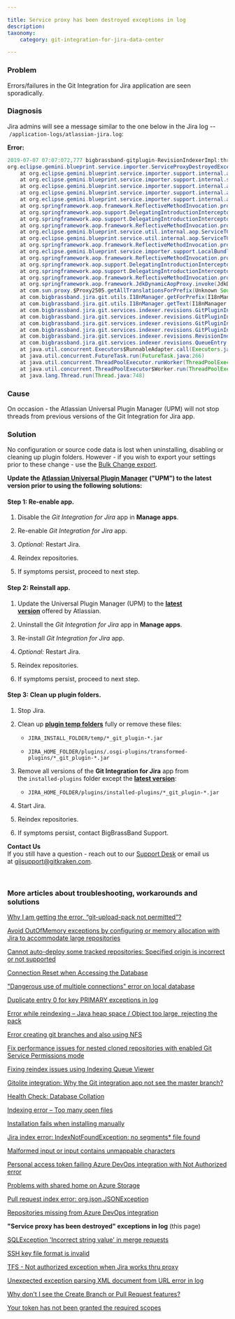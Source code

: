 ```yaml
---

title: Service proxy has been destroyed exceptions in log
description:
taxonomy:
    category: git-integration-for-jira-data-center

---
```


<!-- TROUBLESHOOTING -->

### Problem

Errors/failures in the Git Integration for Jira application are seen sporadically.

### Diagnosis

Jira admins will see a message similar to the one below in the Jira log -- `/application-logs/atlassian-jira.log`:

**Error:**

```java
2019-07-07 07:07:072,777 bigbrassband-gitplugin-RevisionIndexerImpl:thread - 0 ERROR      [c.b.j.g.s.indexer.revisions.RevisionIndexerImpl] Unable to index repository 'my-repository-example-name' (repoId: 777)
org.eclipse.gemini.blueprint.service.importer.ServiceProxyDestroyedException: service proxy has been destroyed
    at org.eclipse.gemini.blueprint.service.importer.support.internal.aop.ServiceDynamicInterceptor$ServiceLookUpCallback.doWithRetry(ServiceDynamicInterceptor.java:101)
    at org.eclipse.gemini.blueprint.service.importer.support.internal.support.RetryTemplate.execute(RetryTemplate.java:81)
    at org.eclipse.gemini.blueprint.service.importer.support.internal.aop.ServiceDynamicInterceptor.lookupService(ServiceDynamicInterceptor.java:427)
    at org.eclipse.gemini.blueprint.service.importer.support.internal.aop.ServiceDynamicInterceptor.getTarget(ServiceDynamicInterceptor.java:400)
    at org.eclipse.gemini.blueprint.service.importer.support.internal.aop.ServiceInvoker.invoke(ServiceInvoker.java:60)
    at org.springframework.aop.framework.ReflectiveMethodInvocation.proceed(ReflectiveMethodInvocation.java:185)
    at org.springframework.aop.support.DelegatingIntroductionInterceptor.doProceed(DelegatingIntroductionInterceptor.java:136)
    at org.springframework.aop.support.DelegatingIntroductionInterceptor.invoke(DelegatingIntroductionInterceptor.java:124)
    at org.springframework.aop.framework.ReflectiveMethodInvocation.proceed(ReflectiveMethodInvocation.java:185)
    at org.eclipse.gemini.blueprint.service.util.internal.aop.ServiceTCCLInterceptor.invokeUnprivileged(ServiceTCCLInterceptor.java:70)
    at org.eclipse.gemini.blueprint.service.util.internal.aop.ServiceTCCLInterceptor.invoke(ServiceTCCLInterceptor.java:53)
    at org.springframework.aop.framework.ReflectiveMethodInvocation.proceed(ReflectiveMethodInvocation.java:185)
    at org.eclipse.gemini.blueprint.service.importer.support.LocalBundleContextAdvice.invoke(LocalBundleContextAdvice.java:57)
    at org.springframework.aop.framework.ReflectiveMethodInvocation.proceed(ReflectiveMethodInvocation.java:185)
    at org.springframework.aop.support.DelegatingIntroductionInterceptor.doProceed(DelegatingIntroductionInterceptor.java:136)
    at org.springframework.aop.support.DelegatingIntroductionInterceptor.invoke(DelegatingIntroductionInterceptor.java:124)
    at org.springframework.aop.framework.ReflectiveMethodInvocation.proceed(ReflectiveMethodInvocation.java:185)
    at org.springframework.aop.framework.JdkDynamicAopProxy.invoke(JdkDynamicAopProxy.java:212)
    at com.sun.proxy.$Proxy2505.getAllTranslationsForPrefix(Unknown Source)
    at com.bigbrassband.jira.git.utils.I18nManager.getForPrefix(I18nManager.java:54)
    at com.bigbrassband.jira.git.utils.I18nManager.getText(I18nManager.java:62)
    at com.bigbrassband.jira.git.services.indexer.revisions.GitPluginIndexManagerImpl.handleUpdateError(GitPluginIndexManagerImpl.java:303)
    at com.bigbrassband.jira.git.services.indexer.revisions.GitPluginIndexManagerImpl.fetchImpl(GitPluginIndexManagerImpl.java:523)
    at com.bigbrassband.jira.git.services.indexer.revisions.GitPluginIndexManagerImpl.callFetch(GitPluginIndexManagerImpl.java:502)
    at com.bigbrassband.jira.git.services.indexer.revisions.GitPluginIndexManagerImpl.updateIndex(GitPluginIndexManagerImpl.java:339)
    at com.bigbrassband.jira.git.services.indexer.revisions.RevisionIndexerImpl$1.doRun(RevisionIndexerImpl.java:151)
    at com.bigbrassband.jira.git.services.indexer.revisions.QueueEntry.run(QueueEntry.java:82)
    at java.util.concurrent.Executors$RunnableAdapter.call(Executors.java:511)
    at java.util.concurrent.FutureTask.run(FutureTask.java:266)
    at java.util.concurrent.ThreadPoolExecutor.runWorker(ThreadPoolExecutor.java:1149)
    at java.util.concurrent.ThreadPoolExecutor$Worker.run(ThreadPoolExecutor.java:624)
    at java.lang.Thread.run(Thread.java:748)
```

### Cause

On occasion - the Atlassian Universal Plugin Manager (UPM) will not stop threads from previous versions of the Git Integration for Jira app.

### Solution

<div class="bbb-callout bbb--info">
    <div class="irow">
    <div class="ilogobox">
        <span class="logoimg"></span>
    </div>
    <div class="imsgbox">
        No configuration or source code data is lost when uninstalling, disabling or cleaning up plugin folders. However - if you wish to export your settings prior to these change - use the <a href='/git-integration-for-jira-data-center/bulk-export-gij-self-managed'>Bulk Change export</a>.
    </div>
    </div>
</div>

**Update the** [**Atlassian Universal Plugin Manager**](https://marketplace.atlassian.com/apps/23915/atlassian-universal-plugin-manager) **("UPM") to the latest version prior to using the following solutions:**

#### Step 1: Re-enable app.

1.  Disable the _Git Integration for Jira_ app in **Manage apps**.

2.  Re-enable _Git Integration for Jira_ app.

3.  _Optional:_ Restart Jira.

4.  Reindex repositories.

5.  If symptoms persist, proceed to next step.

#### Step 2: Reinstall app.

1.  Update the Universal Plugin Manager (UPM) to the [**latest version**](https://marketplace.atlassian.com/apps/23915/atlassian-universal-plugin-manager?tab=versions) offered by Atlassian.

2.  Uninstall the _Git Integration for Jira_ app in **Manage apps**.

3.  Re-install _Git Integration for Jira_ app.

4.  _Optional:_ Restart Jira.

5.  Reindex repositories.

6.  If symptoms persist, proceed to next step.

#### Step 3: Clean up plugin folders.

1.  Stop Jira.

2.  Clean up [**plugin temp folders**](https://answers.atlassian.com/questions/7110972/can-we-clean-up-osgi-plugins-in-jira) fully or remove these files:

    *   `JIRA_INSTALL_FOLDER/temp/*_git_plugin-*.jar`

    *   `JIRA_HOME_FOLDER/plugins/.osgi-plugins/transformed-plugins/*_git_plugin-*.jar`

3.  Remove all versions of the **Git Integration for Jira** app from the `installed-plugins` folder except the [**latest version**](https://marketplace.atlassian.com/apps/4984/git-integration-for-jira?hosting=server&tab=versions):

    *   `JIRA_HOME_FOLDER/plugins/installed-plugins/*_git_plugin-*.jar`

4.  Start Jira.

5.  Reindex repositories.

6.  If symptoms persist, contact BigBrassBand Support.

<div class="bbb-callout bbb--info">
    <div class="irow">
    <div class="ilogobox">
        <span class="logoimg"></span>
    </div>
    <div class="imsgbox">
        <b>Contact Us</b><br>
        If you still have a question - reach out to our <a href='https://help.gitkraken.com/git-integration-for-jira-data-center/gij-self-hosted-contact-support/'>Support Desk</a> or email us at <a href='mailto:gijsupport@gitkraken.com'>gijsupport@gitkraken.com</a>.
    </div>
    </div>
</div>

&nbsp;

### More articles about troubleshooting, workarounds and solutions

[Why I am getting the error, “git-upload-pack not permitted”?](/git-integration-for-jira-data-center/why-i-am-getting-the-error-git-upload-pack-not-permitted-gij-self-managed/)

[Avoid OutOfMemory exceptions by configuring or memory allocation with Jira to accommodate large repositories](/git-integration-for-jira-data-center/avoid-outofmemory-exceptions-by-configuring-or-memory-allocation-with-jira-to-accommodate-large-repositories-gij-self-managed)

[Cannot auto-deploy some tracked repositories: Specified origin is incorrect or not supported](/git-integration-for-jira-data-center/Cannot-auto-deploy-some-tracked-repositories-gij-self-managed)

[Connection Reset when Accessing the Database](/git-integration-for-jira-data-center/Connection-reset-when-accessing-the-database-gij-self-managed)

["Dangerous use of multiple connections" error on local database](/git-integration-for-jira-data-center/Dangerous-use-of-multiple-connections-error-on-local-database-gij-self-managed)

[Duplicate entry 0 for key PRIMARY exceptions in log](/git-integration-for-jira-data-center/Duplicate-entry-0-for-key-PRIMARY-exceptions-in-log-gij-self-managed)

[Error while reindexing – Java heap space / Object too large, rejecting the pack](/git-integration-for-jira-data-center/Error-while-reindexing-Java-heap-space-Object-too-large,-rejecting-the-pack-gij-self-managed)

[Error creating git branches and also using NFS](/git-integration-for-jira-data-center/error-creating-git-branches-gitlabpropertiesnotinitializedexception-and-using-nfs-gij-self-managed)

[Fix performance issues for nested cloned repositories with enabled Git Service Permissions mode](/git-integration-for-jira-data-center/Fix-performance-issues-for-nested-cloned-repositories-with-enabled-secure-mode-gij-self-managed)

[Fixing reindex issues using Indexing Queue Viewer](/git-integration-for-jira-data-center/fixing-reindex-issues-using-indexing-queue-viewer)

[Gitolite integration: Why the Git integration app not see the master branch?](/git-integration-for-jira-data-center/Gitolite-integration--why-the-Git-integration-app-not-see-the-master-branch-gij-self-managed)

[Health Check: Database Collation](/git-integration-for-jira-data-center/Health-check--database-collation-gij-self-managed)

[Indexing error – Too many open files](/git-integration-for-jira-data-center/Indexing-error-Too-many-open-files-gij-self-managed)

[Installation fails when installing manually](/git-integration-for-jira-data-center/Installation-fails-when-installing-manually-gij-self-managed)

[Jira index error: IndexNotFoundException: no segments* file found](/git-integration-for-jira-data-center/Jira-index-error--IndexNotFoundException--no-segments-file-found)

[Malformed input or input contains unmappable characters](/git-integration-for-jira-data-center/Malformed-input-or-input-contains-unmappable-characters-gij-self-managed)

[Personal access token failing Azure DevOps integration with Not Authorized error](/git-integration-for-jira-data-center/Personal-access-token-failing-azure-devops-integration-with-Not-Authorized-error-gij-self-managed)

[Problems with shared home on Azure Storage](/git-integration-for-jira-data-center/Problems-with-shared-home-on-azure-storage-gij-self-managed)

[Pull request index error: org.json.JSONException](/git-integration-for-jira-data-center/Pull-request-index-error--JSONException-gij-self-managed)

[Repositories missing from Azure DevOps integration](/git-integration-for-jira-data-center/Repositories-missing-from-azure-devops-integration-gij-self-managed)

**"Service proxy has been destroyed" exceptions in log** (this page)

[SQLException 'Incorrect string value' in merge requests](/git-integration-for-jira-data-center/sqlexception-incorrect-string-value-in-merge-requests-gij-self-managed)

[SSH key file format is invalid](/git-integration-for-jira-data-center/ssh-key-file-format-is-invalid-gij-self-managed)

[TFS - Not authorized exception when Jira works thru proxy](/git-integration-for-jira-data-center/tfs-not-authorized-exception-when-jira-works-thru-proxy-gij-self-managed)

[Unexpected exception parsing XML document from URL error in log](/git-integration-for-jira-data-center/Unexpected-exception-parsing-XML-document-from-URL-error-in-log-gij-self-managed)

[Why don't I see the Create Branch or Pull Request features?](/git-integration-for-jira-data-center/why-dont-i-see-the-create-branch-or-pull-request-features-gij-self-managed)

[Your token has not been granted the required scopes](/git-integration-for-jira-data-center/Your-token-has-not-been-granted-the-required-scopes-gij-self-managed)

